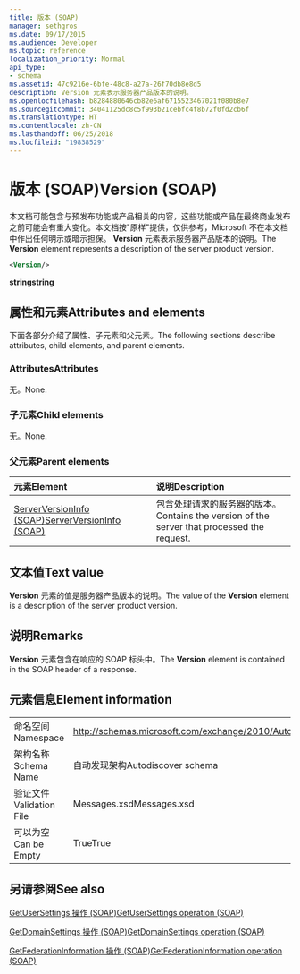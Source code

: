 ```yaml
---
title: 版本 (SOAP)
manager: sethgros
ms.date: 09/17/2015
ms.audience: Developer
ms.topic: reference
localization_priority: Normal
api_type:
- schema
ms.assetid: 47c9216e-6bfe-48c8-a27a-26f70db8e8d5
description: Version 元素表示服务器产品版本的说明。
ms.openlocfilehash: b8284880646cb82e6af6715523467021f080b8e7
ms.sourcegitcommit: 34041125dc8c5f993b21cebfc4f8b72f0fd2cb6f
ms.translationtype: HT
ms.contentlocale: zh-CN
ms.lasthandoff: 06/25/2018
ms.locfileid: "19838529"
---
```

# <a name="version-soap"></a><span data-ttu-id="25b2f-103">版本 (SOAP)</span><span class="sxs-lookup"><span data-stu-id="25b2f-103">Version (SOAP)</span></span>

<span data-ttu-id="25b2f-104">本文档可能包含与预发布功能或产品相关的内容，这些功能或产品在最终商业发布之前可能会有重大变化。本文档按"原样"提供，仅供参考，Microsoft 不在本文档中作出任何明示或暗示担保。 **Version** 元素表示服务器产品版本的说明。</span><span class="sxs-lookup"><span data-stu-id="25b2f-104">The **Version** element represents a description of the server product version.</span></span> 
  
```XML
<Version/>
```

 <span data-ttu-id="25b2f-105">**string**</span><span class="sxs-lookup"><span data-stu-id="25b2f-105">**string**</span></span>
## <a name="attributes-and-elements"></a><span data-ttu-id="25b2f-106">属性和元素</span><span class="sxs-lookup"><span data-stu-id="25b2f-106">Attributes and elements</span></span>

<span data-ttu-id="25b2f-107">下面各部分介绍了属性、子元素和父元素。</span><span class="sxs-lookup"><span data-stu-id="25b2f-107">The following sections describe attributes, child elements, and parent elements.</span></span>
  
### <a name="attributes"></a><span data-ttu-id="25b2f-108">Attributes</span><span class="sxs-lookup"><span data-stu-id="25b2f-108">Attributes</span></span>

<span data-ttu-id="25b2f-109">无。</span><span class="sxs-lookup"><span data-stu-id="25b2f-109">None.</span></span>
  
### <a name="child-elements"></a><span data-ttu-id="25b2f-110">子元素</span><span class="sxs-lookup"><span data-stu-id="25b2f-110">Child elements</span></span>

<span data-ttu-id="25b2f-111">无。</span><span class="sxs-lookup"><span data-stu-id="25b2f-111">None.</span></span>
  
### <a name="parent-elements"></a><span data-ttu-id="25b2f-112">父元素</span><span class="sxs-lookup"><span data-stu-id="25b2f-112">Parent elements</span></span>

|<span data-ttu-id="25b2f-113">**元素**</span><span class="sxs-lookup"><span data-stu-id="25b2f-113">**Element**</span></span>|<span data-ttu-id="25b2f-114">**说明**</span><span class="sxs-lookup"><span data-stu-id="25b2f-114">**Description**</span></span>|
|:-----|:-----|
|[<span data-ttu-id="25b2f-115">ServerVersionInfo (SOAP)</span><span class="sxs-lookup"><span data-stu-id="25b2f-115">ServerVersionInfo (SOAP)</span></span>](serverversioninfo-soap.md) <br/> |<span data-ttu-id="25b2f-116">包含处理请求的服务器的版本。</span><span class="sxs-lookup"><span data-stu-id="25b2f-116">Contains the version of the server that processed the request.</span></span>  <br/> |
   
## <a name="text-value"></a><span data-ttu-id="25b2f-117">文本值</span><span class="sxs-lookup"><span data-stu-id="25b2f-117">Text value</span></span>

<span data-ttu-id="25b2f-118">**Version** 元素的值是服务器产品版本的说明。</span><span class="sxs-lookup"><span data-stu-id="25b2f-118">The value of the **Version** element is a description of the server product version.</span></span> 
  
## <a name="remarks"></a><span data-ttu-id="25b2f-119">说明</span><span class="sxs-lookup"><span data-stu-id="25b2f-119">Remarks</span></span>

<span data-ttu-id="25b2f-120">**Version** 元素包含在响应的 SOAP 标头中。</span><span class="sxs-lookup"><span data-stu-id="25b2f-120">The **Version** element is contained in the SOAP header of a response.</span></span> 
  
## <a name="element-information"></a><span data-ttu-id="25b2f-121">元素信息</span><span class="sxs-lookup"><span data-stu-id="25b2f-121">Element information</span></span>

|||
|:-----|:-----|
|<span data-ttu-id="25b2f-122">命名空间</span><span class="sxs-lookup"><span data-stu-id="25b2f-122">Namespace</span></span>  <br/> |http://schemas.microsoft.com/exchange/2010/Autodiscover  <br/> |
|<span data-ttu-id="25b2f-123">架构名称</span><span class="sxs-lookup"><span data-stu-id="25b2f-123">Schema Name</span></span>  <br/> |<span data-ttu-id="25b2f-124">自动发现架构</span><span class="sxs-lookup"><span data-stu-id="25b2f-124">Autodiscover schema</span></span>  <br/> |
|<span data-ttu-id="25b2f-125">验证文件</span><span class="sxs-lookup"><span data-stu-id="25b2f-125">Validation File</span></span>  <br/> |<span data-ttu-id="25b2f-126">Messages.xsd</span><span class="sxs-lookup"><span data-stu-id="25b2f-126">Messages.xsd</span></span>  <br/> |
|<span data-ttu-id="25b2f-127">可以为空</span><span class="sxs-lookup"><span data-stu-id="25b2f-127">Can be Empty</span></span>  <br/> |<span data-ttu-id="25b2f-128">True</span><span class="sxs-lookup"><span data-stu-id="25b2f-128">True</span></span>  <br/> |
   
## <a name="see-also"></a><span data-ttu-id="25b2f-129">另请参阅</span><span class="sxs-lookup"><span data-stu-id="25b2f-129">See also</span></span>



[<span data-ttu-id="25b2f-130">GetUserSettings 操作 (SOAP)</span><span class="sxs-lookup"><span data-stu-id="25b2f-130">GetUserSettings operation (SOAP)</span></span>](getusersettings-operation-soap.md)
  
[<span data-ttu-id="25b2f-131">GetDomainSettings 操作 (SOAP)</span><span class="sxs-lookup"><span data-stu-id="25b2f-131">GetDomainSettings operation (SOAP)</span></span>](getdomainsettings-operation-soap.md)
  
[<span data-ttu-id="25b2f-132">GetFederationInformation 操作 (SOAP)</span><span class="sxs-lookup"><span data-stu-id="25b2f-132">GetFederationInformation operation (SOAP)</span></span>](getfederationinformation-operation-soap.md)

